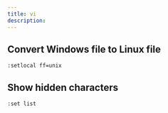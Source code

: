 ```yaml
---
title: vi
description:
---
```


## Convert Windows file to Linux file

```vi
:setlocal ff=unix
```

## Show hidden characters

```vi
:set list
```


